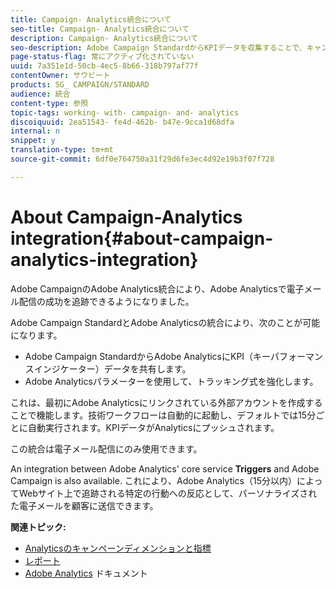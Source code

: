 ```yaml
---
title: Campaign- Analytics統合について
seo-title: Campaign- Analytics統合について
description: Campaign- Analytics統合について
seo-description: Adobe Campaign StandardからKPIデータを収集することで、キャンペーンデータをAdobe Analyticsと共有して、Adobe Campaignから電子メールマーケティング指標を測定できるようになりました。
page-status-flag: 常にアクティブ化されていない
uuid: 7a351e1d-50cb-4ec5-8b66-318b797af77f
contentOwner: サウビート
products: SG_ CAMPAIGN/STANDARD
audience: 統合
content-type: 参照
topic-tags: working- with- campaign- and- analytics
discoiquuid: 2ea51543- fe4d-462b- b47e-9cca1d68dfa
internal: n
snippet: y
translation-type: tm+mt
source-git-commit: 6df0e764750a31f29d6fe3ec4d92e19b3f07f728

---
```



# About Campaign-Analytics integration{#about-campaign-analytics-integration}

Adobe CampaignのAdobe Analytics統合により、Adobe Analyticsで電子メール配信の成功を追跡できるようになりました。

Adobe Campaign StandardとAdobe Analyticsの統合により、次のことが可能になります。

* Adobe Campaign StandardからAdobe AnalyticsにKPI（キーパフォーマンスインジケーター）データを共有します。
* Adobe Analyticsパラメーターを使用して、トラッキング式を強化します。

これは、最初にAdobe Analyticsにリンクされている外部アカウントを作成することで機能します。技術ワークフローは自動的に起動し、デフォルトでは15分ごとに自動実行されます。KPIデータがAnalyticsにプッシュされます。

この統合は電子メール配信にのみ使用できます。

An integration between Adobe Analytics' core service **Triggers** and Adobe Campaign is also available. これにより、Adobe Analytics（15分以内）によってWebサイト上で追跡される特定の行動への反応として、パーソナライズされた電子メールを顧客に送信できます。

**関連トピック:**

* [Analyticsのキャンペーンディメンションと指標](../../integrating/using/campaign-dimensions-and-metrics-in-analytics.md)
* [レポート](../../reporting/using/about-dynamic-reports.md)
* [Adobe Analytics](https://marketing.adobe.com/resources/help/en_US/reference/adobe-campaign.html) ドキュメント

